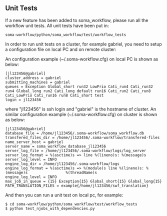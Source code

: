 Unit Tests
----------

If a new feature has been added to soma_workflow, please run all the workflow unit tests. All unit tests have been put in:

```
soma-workflow/python/soma_workflow/test/workflow_tests
```

In order to run unit tests on a cluster, for example gabriel, you need to setup a configuration file on local PC and on remote cluster:

An configuration example (~/.soma-workflow.cfg) on local PC is shown as below:

```
[jl123456@gabriel]
cluster_address = gabriel
submitting_machines = gabriel
queues = Exception Global_short run32 LowPrio Cati_run4 Cati_run32 run4 Global_long run2 Cati_long default run16 Cati_run2 Cati_run8 Cati_LowPrio Cati_run16 run8 Cati_short test 
login = jl123456
```

where "jl123456" is ssh login and "gabriel" is the hostname of cluster. An similar configuration example (~/.soma-workflow.cfg) on cluster is shown as below:

```
[jl123456@gabriel]
database_file = /home/jl123456/.soma-workflow/soma_workflow.db
transfered_files_dir = /home/jl123456/.soma-workflow/transfered-files
name_server_host = gabriel
server_name = soma_workflow_database_jl123456
server_log_file = /home/jl123456/.soma-workflow/logs/log_server
server_log_format = %(asctime)s => line %(lineno)s: %(message)s
server_log_level = INFO
engine_log_dir = /home/jl123456/.soma-workflow/logs
engine_log_format = %(asctime)s => %(module)s line %(lineno)s: %(message)s                 %(threadName)s
engine_log_level = INFO
max_job_in_queue = {15} Exception{15} Global_short{15} Global_long{15}
PATH_TRANSLATION_FILES = example{/home/jl123456/swf_translation}
```

And then you can run a unit test on local pc, for example:

```
$ cd soma-workflow/python/soma_workflow/test/workflow_tests
$ python test_njobs_with_dependencies.py
```

